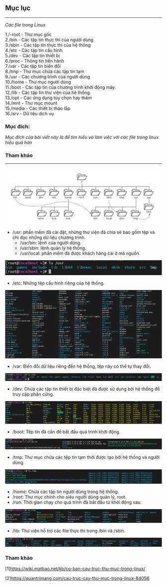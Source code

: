 ## Mục lục  

---

*Các file trong Linux*

1./-root - Thư mục gốc  
2./bin - Các tập tin thực thi của người dùng  
3./sbin - Các tập tin thực thi của hệ thống  
4./etc - Các tập tin cấu hình  
5./dev - Các tập tin thiết bị   
6./proc - Thông tin tiến hành  
7./var - Các tập tin biến đổi  
8./tmp - Thư mục chứa các tập tin tạm  
9./usr - Các chương trình của người dùng  
10./home - Thư mục người dùng  
11./boot - Các tập tin của chương trình khởi động máy.  
12./lib - Các tập tin thư viện của hệ thống.  
13./opt - Các ứng dụng tùy chọn hay thêm   
14./mnt - Thư mục mount  
15./media - Các thiết bị tháo lắp  
16./srv - Dữ liệu dịch vụ  

### Mục đích:  


*Mục đích của bài viết này là để tìm hiểu và làm việc với các file trong linux hiệu quả hơn*  

### Tham khảo

----

![image](image/2.png)   

   - /usr: phần mềm đã cài đặt, những thư viện đã chia sẻ bao gồm tệp và chỉ đọc những dữ liệu chương trình.  
      - /usr/bin: lệnh của người dùng.
      - /usr/sbin: lệnh quản lý hệ thống.  
      - /usr/local: phần mềm đã được khách hàng cài ở mã nguồn. 

![image](image/3.png)

   - /etc: Những tệp cấu hình riêng của hệ thống.  

![image](image/4.png)

   - /var: Biến đổi dữ liệu riêng đến hệ thống, tệp này có thể tự thay đổi.  
 
![image](image/5.png)  

   - /dev: Chứa các tập tin thiết bị đặc biệt đã được sử dụng bởi hệ thống để truy cập phần cứng.  

![image](image/6.png)
   - /boot: Tệp tin đã cần để bắt đầu quá trình khởi động.  

![image](image/7.png)
   - /tmp: Thư mục chứa các tệp tin tạm thời được tạo bởi hệ thống và người dùng.   

![image](image/8.png)
   - /home: Chứa các tập tin người dùng trong hệ thống.  
   - /root: Thư mục chính cho siêu người dùng quản lý, root.  
   -  /run: Thời gian chạy cho quá trình đã bắt đầu từ khởi động sau.   

![image](image/9.png)
   - /lib: Thư viện hỗ trợ các file thực thi trong /bin và /sbin.  

![image](image/10.png)
   
### Tham khảo   
[1]https://wiki.matbao.net/kb/co-ban-cau-truc-thu-muc-trong-linux/

[2]https://quantrimang.com/cau-truc-cay-thu-muc-trong-linux-84056